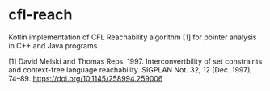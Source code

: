 # cfl-reach
Kotlin implementation of CFL Reachability algorithm [1] for pointer analysis in C++ and Java programs. 

[1] David Melski and Thomas Reps. 1997. Interconvertbility of set constraints and context-free language reachability. SIGPLAN Not. 32, 12 (Dec. 1997), 74–89. https://doi.org/10.1145/258994.259006
